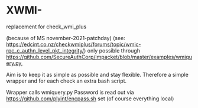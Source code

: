 # XWMI-
replacement for check_wmi_plus 

(because of MS november-2021-patchday)
(see: https://edcint.co.nz/checkwmiplus/forums/topic/wmic-rpc_c_authn_level_pkt_integrity/)
only possible through https://github.com/SecureAuthCorp/impacket/blob/master/examples/wmiquery.py,

Aim is to keep it as simple as possible and stay flexible.
Therefore a simple wrapper and for each check an extra bash script.

Wrapper calls wmiquery.py Password is read out via https://github.com/plyint/encpass.sh set (of course everything local)
